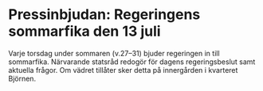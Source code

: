 # Pressinbjudan: Regeringens sommarfika den 13 juli

Varje torsdag under sommaren (v.27–31) bjuder regeringen in till sommarfika. Närvarande statsråd redogör för dagens regeringsbeslut samt aktuella frågor. Om vädret tillåter sker detta på innergården i kvarteret Björnen.
